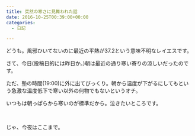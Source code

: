 ```yaml
---
title: 突然の寒さに見舞われた話
date: 2016-10-25T00:39:00+00:00
categories:
  - 日記

---
```

どうも。風邪ひいてないのに最近の平熱が37.2という意味不明なレイエスです。

さて、今日(投稿日的には昨日か。)朝は最近の通り寒い寄りの涼しいだったのです。

ただ、塾の時間(19:00)に外に出てびっくり。朝から温度が下がるにしてもという急激な温度低下で寒い以外の何物でもないというオチ。

いつもは朝っぱらから寒いのが標準だから。泣きたいところです。

&nbsp;

じゃ、今夜はここまで。